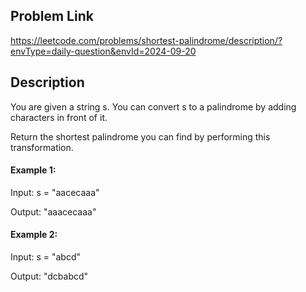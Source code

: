## Problem Link

https://leetcode.com/problems/shortest-palindrome/description/?envType=daily-question&envId=2024-09-20

## Description

You are given a string s. You can convert s to a palindrome by adding characters in front of it.

Return the shortest palindrome you can find by performing this transformation.

#### Example 1:

Input: s = "aacecaaa"

Output: "aaacecaaa"

#### Example 2:

Input: s = "abcd"

Output: "dcbabcd"